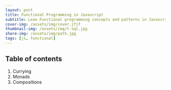 ```yaml
---
layout: post
title: Functional Programming in Javascript
subtitle: Lean Functional programming concepts and patterns in Javascript
cover-img: /assets/img/cover.jfif
thumbnail-img: /assets/img/t-sql.jpg
share-img: /assets/img/path.jpg
tags: [js, functional]
---
```



## Table of contents

1. Currying
2. Monads
3. Compositions
